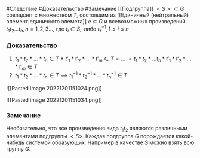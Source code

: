 #Следствие 
#Доказательство 
#Замечание 
[[Подгруппа]] $<S> \subset G$ совпадает с множеством $T$, состоящим из [[Единичный (нейтральный) элемент|единичного элемета]] $e \subset G$ и всевозможных произведений.
$t_{1} t_{2}\dots t_{n}, n=1,2,3\dots,$ где
$t_{i} \in S, \text{ либо } t_{т}^{-1}, 1 \leq i \leq n$

### Доказательство 
1. $t_{1}*t_{2}*\dots * t_{n} \in T \wedge t'_{1} * t'_{2} *  \dots * t'_{m} \in T =\dots$  $=t_{1} * t_{2} * \dots t_{n} * t'_{1} * t'_{2}* \dots * t'_{m} \in T$
2.  $t_{1}*t_{2}*\dots*t_{n} \in T \implies t_{1}^{-1} * t_{2}^{-1} * \dots * t_{n}^{-1} \in T$


![[Pasted image 20221201151024.png]]

![[Pasted image 20221201151034.png]]

### Замечание
Необязательно, что все произведения вида $t_{1}t_{2}$ являются различными элементами подгруппы $<S>$.
Каждая подгруппа $G$ порождается какой-нибудь системой образующих. Например в качестве $S$ можно взять всю группу $G$.